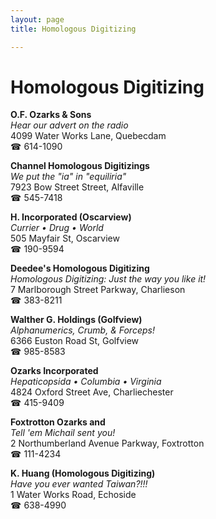 ```yaml
---
layout: page 
title: Homologous Digitizing

---
```



# Homologous Digitizing


 **O.F. Ozarks & Sons**  
_Hear our advert on the radio_  
4099 Water Works Lane, Quebecdam  
☎ 614-1090

**Channel Homologous Digitizings**  
_We put the "ia" in "equiliria"_  
7923 Bow Street Street, Alfaville  
☎ 545-7418

**H. Incorporated (Oscarview)**  
_Currier • Drug • World_  
505 Mayfair St, Oscarview  
☎ 190-9594

**Deedee's Homologous Digitizing**  
_Homologous Digitizing: Just the way you like it!_  
7 Marlborough Street Parkway, Charlieson  
☎ 383-8211

**Walther G. Holdings (Golfview)**  
_Alphanumerics, Crumb, & Forceps!_  
6366 Euston Road St, Golfview  
☎ 985-8583

**Ozarks Incorporated**  
_Hepaticopsida • Columbia • Virginia_  
4824 Oxford Street Ave, Charliechester  
☎ 415-9409

**Foxtrotton Ozarks and**  
_Tell 'em Michail sent you!_  
2 Northumberland Avenue Parkway, Foxtrotton  
☎ 111-4234

**K. Huang (Homologous Digitizing)**  
_Have you ever wanted Taiwan?!!!_  
1 Water Works Road, Echoside  
☎ 638-4990

